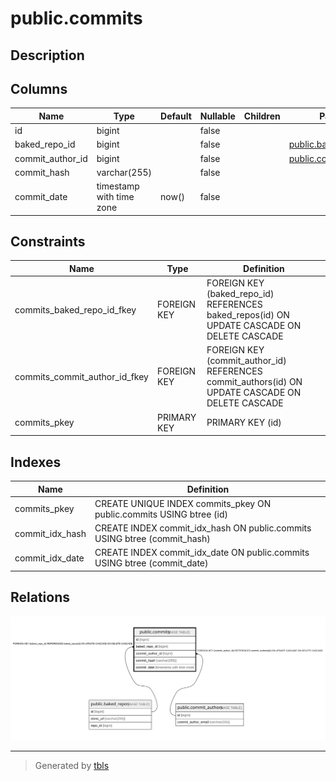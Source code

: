 # public.commits

## Description

## Columns

| Name             | Type                     | Default | Nullable | Children | Parents                                           | Comment |
| ---------------- | ------------------------ | ------- | -------- | -------- | ------------------------------------------------- | ------- |
| id               | bigint                   |         | false    |          |                                                   |         |
| baked_repo_id    | bigint                   |         | false    |          | [public.baked_repos](public.baked_repos.md)       |         |
| commit_author_id | bigint                   |         | false    |          | [public.commit_authors](public.commit_authors.md) |         |
| commit_hash      | varchar(255)             |         | false    |          |                                                   |         |
| commit_date      | timestamp with time zone | now()   | false    |          |                                                   |         |

## Constraints

| Name                          | Type        | Definition                                                                                       |
| ----------------------------- | ----------- | ------------------------------------------------------------------------------------------------ |
| commits_baked_repo_id_fkey    | FOREIGN KEY | FOREIGN KEY (baked_repo_id) REFERENCES baked_repos(id) ON UPDATE CASCADE ON DELETE CASCADE       |
| commits_commit_author_id_fkey | FOREIGN KEY | FOREIGN KEY (commit_author_id) REFERENCES commit_authors(id) ON UPDATE CASCADE ON DELETE CASCADE |
| commits_pkey                  | PRIMARY KEY | PRIMARY KEY (id)                                                                                 |

## Indexes

| Name            | Definition                                                               |
| --------------- | ------------------------------------------------------------------------ |
| commits_pkey    | CREATE UNIQUE INDEX commits_pkey ON public.commits USING btree (id)      |
| commit_idx_hash | CREATE INDEX commit_idx_hash ON public.commits USING btree (commit_hash) |
| commit_idx_date | CREATE INDEX commit_idx_date ON public.commits USING btree (commit_date) |

## Relations

![er](public.commits.svg)

---

> Generated by [tbls](https://github.com/k1LoW/tbls)
